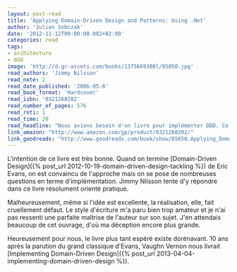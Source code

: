 ```yaml
---
layout: post-read
title: 'Applying Domain-Driven Design and Patterns: Using .Net'
author: 'Julien Sobczak'
date: '2012-11-12T09:00:00.002+02:00'
categories: read
tags:
- architecture
- ddd
image: 'http://d.gr-assets.com/books/1375669308l/85050.jpg'
read_authors: 'Jimmy Nilsson'
read_note: 2
read_date_published: '2006-05-8'
read_book_format: 'Hardcover'
read_isbn: '0321268202'
read_number_of_pages: 576
read_roti: 1
read_time: 20
read_headline: "Nous avions besoin d'un livre pour implémenter DDD. Ce livre existe mais ce n'est définitivement pas celui là. Tournez vous sans hésitez vers l'excellent Implementing Domain-Driven Design."
link_amazon: "http://www.amazon.com/gp/product/0321268202/"
link_goodreads: "http://www.goodreads.com/book/show/85050.Applying_Domain_Driven_Design_and_Patterns"
---
```



L'intention de ce livre est très bonne. Quand on termine [Domain-Driven Design]({% post_url 2012-10-19-domain-driven-design-tackling %}) de Eric Evans, on est convaincu de l'approche mais on se pose de nombreuses questions en terme d'implémentation. Jimmy Nilsson tente d'y répondre dans ce livre résolument orienté pratique.

Malheureusement, même si l'idée est excellente, la réalisation, elle, fait cruellement défaut. Le style d'écriture m'a paru bien trop amateur et je n'ai pas ressenti une parfaite maîtrise de l'auteur sur son sujet. J'en attendais beaucoup de cet ouvrage, d'où ma déception encore plus grande.

Heureusement pour nous, le livre plus tant espéré existe dorénavant. 10 ans après la parution du grand classique d'Evans, Vaughn Vernon nous livrait [Implementing Domain-Driven Design]({% post_url 2013-04-04-implementing-domain-driven-design %}).

